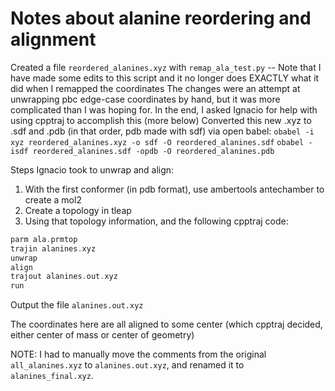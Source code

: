 # Notes about alanine reordering and alignment

Created a file `reordered_alanines.xyz` with `remap_ala_test.py` -- Note that I have made some edits to this script and it no longer does EXACTLY what it did when I remapped the coordinates
The changes were an attempt at unwrapping pbc edge-case coordinates by hand, but it was more complicated than I was hoping for. In the end, I asked Ignacio for help with using cpptraj to accomplish this (more below)
Converted this new .xyz to .sdf and .pdb (in that order, pdb made with sdf) via open babel:
`obabel -i xyz reordered_alanines.xyz -o sdf -O reordered_alanines.sdf`
`obabel -isdf reordered_alanines.sdf -opdb -O reordered_alanines.pdb`

Steps Ignacio took to unwrap and align:

1. With the first conformer (in pdb format), use ambertools antechamber to create a mol2
2. Create a topology in tleap
3. Using that topology information, and the following cpptraj code:

```cpp
parm ala.prmtop
trajin alanines.xyz
unwrap
align
trajout alanines.out.xyz
run
```

Output the file `alanines.out.xyz`

The coordinates here are all aligned to some center (which cpptraj decided, either center of mass or center of geometry)

NOTE: I had to manually move the comments from the original `all_alanines.xyz` to `alanines.out.xyz`, and renamed it to `alanines_final.xyz`.

